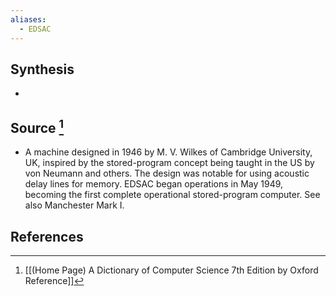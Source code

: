 ```yaml
---
aliases:
  - EDSAC
---
```

## Synthesis
- 
## Source [^1]
- A machine designed in 1946 by M. V. Wilkes of Cambridge University, UK, inspired by the stored-program concept being taught in the US by von Neumann and others. The design was notable for using acoustic delay lines for memory. EDSAC began operations in May 1949, becoming the first complete operational stored-program computer. See also Manchester Mark I.
## References

[^1]: [[(Home Page) A Dictionary of Computer Science 7th Edition by Oxford Reference]]